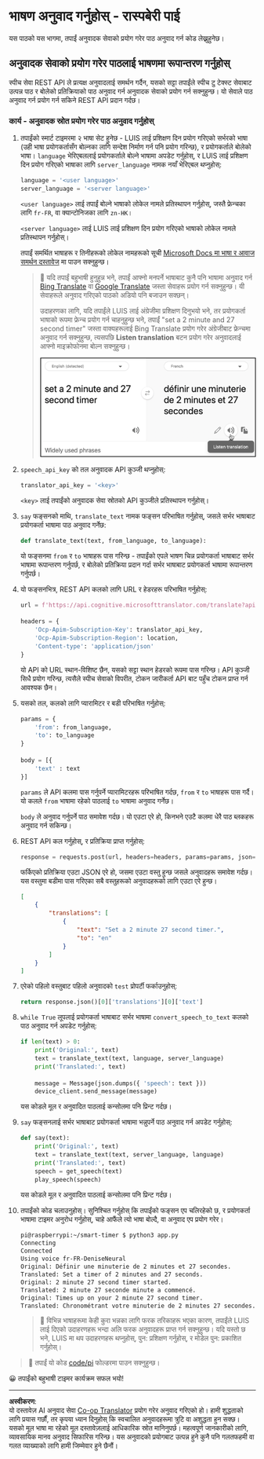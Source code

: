 <!--
CO_OP_TRANSLATOR_METADATA:
{
  "original_hash": "bbb5aa34221fe129dd3ce4d9ec33831a",
  "translation_date": "2025-08-27T13:32:16+00:00",
  "source_file": "6-consumer/lessons/4-multiple-language-support/pi-translate-speech.md",
  "language_code": "ne"
}
-->
# भाषण अनुवाद गर्नुहोस् - रास्पबेरी पाई

यस पाठको यस भागमा, तपाईं अनुवादक सेवाको प्रयोग गरेर पाठ अनुवाद गर्न कोड लेख्नुहुनेछ।

## अनुवादक सेवाको प्रयोग गरेर पाठलाई भाषणमा रूपान्तरण गर्नुहोस्

स्पीच सेवा REST API ले प्रत्यक्ष अनुवादलाई समर्थन गर्दैन, यसको सट्टा तपाईंले स्पीच टु टेक्स्ट सेवाबाट उत्पन्न पाठ र बोलेको प्रतिक्रियाको पाठ अनुवाद गर्न अनुवादक सेवाको प्रयोग गर्न सक्नुहुन्छ। यो सेवाले पाठ अनुवाद गर्न प्रयोग गर्न सकिने REST API प्रदान गर्दछ।

### कार्य - अनुवादक स्रोत प्रयोग गरेर पाठ अनुवाद गर्नुहोस्

1. तपाईंको स्मार्ट टाइमरमा २ भाषा सेट हुनेछ - LUIS लाई प्रशिक्षण दिन प्रयोग गरिएको सर्भरको भाषा (उही भाषा प्रयोगकर्तासँग बोल्नका लागि सन्देश निर्माण गर्न पनि प्रयोग गरिन्छ), र प्रयोगकर्ताले बोलेको भाषा। `language` भेरिएबललाई प्रयोगकर्ताले बोल्ने भाषामा अपडेट गर्नुहोस्, र LUIS लाई प्रशिक्षण दिन प्रयोग गरिएको भाषाका लागि `server_language` नामक नयाँ भेरिएबल थप्नुहोस्:

    ```python
    language = '<user language>'
    server_language = '<server language>'
    ```

    `<user language>` लाई तपाईं बोल्ने भाषाको लोकेल नामले प्रतिस्थापन गर्नुहोस्, जस्तै फ्रेन्चका लागि `fr-FR`, वा क्यान्टोनिजका लागि `zn-HK`।

    `<server language>` लाई LUIS लाई प्रशिक्षण दिन प्रयोग गरिएको भाषाको लोकेल नामले प्रतिस्थापन गर्नुहोस्।

    तपाईं समर्थित भाषाहरू र तिनीहरूको लोकेल नामहरूको सूची [Microsoft Docs मा भाषा र आवाज समर्थन दस्तावेज](https://docs.microsoft.com/azure/cognitive-services/speech-service/language-support?WT.mc_id=academic-17441-jabenn#speech-to-text) मा पाउन सक्नुहुन्छ।

    > 💁 यदि तपाईं बहुभाषी हुनुहुन्न भने, तपाईं आफ्नो मनपर्ने भाषाबाट कुनै पनि भाषामा अनुवाद गर्न [Bing Translate](https://www.bing.com/translator) वा [Google Translate](https://translate.google.com) जस्ता सेवाहरू प्रयोग गर्न सक्नुहुन्छ। यी सेवाहरूले अनुवाद गरिएको पाठको अडियो पनि बजाउन सक्छन्।
    >
    > उदाहरणका लागि, यदि तपाईंले LUIS लाई अंग्रेजीमा प्रशिक्षण दिनुभयो भने, तर प्रयोगकर्ता भाषाको रूपमा फ्रेन्च प्रयोग गर्न चाहनुहुन्छ भने, तपाईं "set a 2 minute and 27 second timer" जस्ता वाक्यहरूलाई Bing Translate प्रयोग गरेर अंग्रेजीबाट फ्रेन्चमा अनुवाद गर्न सक्नुहुन्छ, त्यसपछि **Listen translation** बटन प्रयोग गरेर अनुवादलाई आफ्नो माइक्रोफोनमा बोल्न सक्नुहुन्छ।
    >
    > ![Bing Translate मा Listen translation बटन](../../../../../translated_images/bing-translate.348aa796d6efe2a92f41ea74a5cf42bb4c63d6faaa08e7f46924e072a35daa48.ne.png)

1. `speech_api_key` को तल अनुवादक API कुञ्जी थप्नुहोस्:

    ```python
    translator_api_key = '<key>'
    ```

    `<key>` लाई तपाईंको अनुवादक सेवा स्रोतको API कुञ्जीले प्रतिस्थापन गर्नुहोस्।

1. `say` फङ्सनको माथि, `translate_text` नामक फङ्सन परिभाषित गर्नुहोस्, जसले सर्भर भाषाबाट प्रयोगकर्ता भाषामा पाठ अनुवाद गर्नेछ:

    ```python
    def translate_text(text, from_language, to_language):
    ```

    यो फङ्सनमा `from` र `to` भाषाहरू पास गरिन्छ - तपाईंको एपले भाषण चिन्न प्रयोगकर्ता भाषाबाट सर्भर भाषामा रूपान्तरण गर्नुपर्छ, र बोलेको प्रतिक्रिया प्रदान गर्दा सर्भर भाषाबाट प्रयोगकर्ता भाषामा रूपान्तरण गर्नुपर्छ।

1. यो फङ्सनभित्र, REST API कलको लागि URL र हेडरहरू परिभाषित गर्नुहोस्:

    ```python
    url = f'https://api.cognitive.microsofttranslator.com/translate?api-version=3.0'

    headers = {
        'Ocp-Apim-Subscription-Key': translator_api_key,
        'Ocp-Apim-Subscription-Region': location,
        'Content-type': 'application/json'
    }
    ```

    यो API को URL स्थान-विशिष्ट छैन, यसको सट्टा स्थान हेडरको रूपमा पास गरिन्छ। API कुञ्जी सिधै प्रयोग गरिन्छ, त्यसैले स्पीच सेवाको विपरीत, टोकन जारीकर्ता API बाट पहुँच टोकन प्राप्त गर्न आवश्यक छैन।

1. यसको तल, कलको लागि प्यारामिटर र बडी परिभाषित गर्नुहोस्:

    ```python
    params = {
        'from': from_language,
        'to': to_language
    }

    body = [{
        'text' : text
    }]
    ```

    `params` ले API कलमा पास गर्नुपर्ने प्यारामिटरहरू परिभाषित गर्दछ, `from` र `to` भाषाहरू पास गर्दै। यो कलले `from` भाषामा रहेको पाठलाई `to` भाषामा अनुवाद गर्नेछ।

    `body` ले अनुवाद गर्नुपर्ने पाठ समावेश गर्दछ। यो एउटा एरे हो, किनभने एउटै कलमा धेरै पाठ ब्लकहरू अनुवाद गर्न सकिन्छ।

1. REST API कल गर्नुहोस्, र प्रतिक्रिया प्राप्त गर्नुहोस्:

    ```python
    response = requests.post(url, headers=headers, params=params, json=body)
    ```

    फर्किएको प्रतिक्रिया एउटा JSON एरे हो, जसमा एउटा वस्तु हुन्छ जसले अनुवादहरू समावेश गर्दछ। यस वस्तुमा बडीमा पास गरिएका सबै वस्तुहरूको अनुवादहरूको लागि एउटा एरे हुन्छ।

    ```json
    [
        {
            "translations": [
                {
                    "text": "Set a 2 minute 27 second timer.",
                    "to": "en"
                }
            ]
        }
    ]
    ```

1. एरेको पहिलो वस्तुबाट पहिलो अनुवादको `test` प्रोपर्टी फर्काउनुहोस्:

    ```python
    return response.json()[0]['translations'][0]['text']
    ```

1. `while True` लूपलाई प्रयोगकर्ता भाषाबाट सर्भर भाषामा `convert_speech_to_text` कलको पाठ अनुवाद गर्न अपडेट गर्नुहोस्:

    ```python
    if len(text) > 0:
        print('Original:', text)
        text = translate_text(text, language, server_language)
        print('Translated:', text)

        message = Message(json.dumps({ 'speech': text }))
        device_client.send_message(message)
    ```

    यस कोडले मूल र अनुवादित पाठलाई कन्सोलमा पनि प्रिन्ट गर्दछ।

1. `say` फङ्सनलाई सर्भर भाषाबाट प्रयोगकर्ता भाषामा भन्नुपर्ने पाठ अनुवाद गर्न अपडेट गर्नुहोस्:

    ```python
    def say(text):
        print('Original:', text)
        text = translate_text(text, server_language, language)
        print('Translated:', text)
        speech = get_speech(text)
        play_speech(speech)
    ```

    यस कोडले मूल र अनुवादित पाठलाई कन्सोलमा पनि प्रिन्ट गर्दछ।

1. तपाईंको कोड चलाउनुहोस्। सुनिश्चित गर्नुहोस् कि तपाईंको फङ्सन एप चलिरहेको छ, र प्रयोगकर्ता भाषामा टाइमर अनुरोध गर्नुहोस्, चाहे आफैंले त्यो भाषा बोल्दै, वा अनुवाद एप प्रयोग गरेर।

    ```output
    pi@raspberrypi:~/smart-timer $ python3 app.py
    Connecting
    Connected
    Using voice fr-FR-DeniseNeural
    Original: Définir une minuterie de 2 minutes et 27 secondes.
    Translated: Set a timer of 2 minutes and 27 seconds.
    Original: 2 minute 27 second timer started.
    Translated: 2 minute 27 seconde minute a commencé.
    Original: Times up on your 2 minute 27 second timer.
    Translated: Chronométrant votre minuterie de 2 minutes 27 secondes.
    ```

    > 💁 विभिन्न भाषाहरूमा केही कुरा भन्नका लागि फरक तरिकाहरू भएका कारण, तपाईंले LUIS लाई दिएको उदाहरणहरू भन्दा अलि फरक अनुवादहरू प्राप्त गर्न सक्नुहुन्छ। यदि यस्तो छ भने, LUIS मा थप उदाहरणहरू थप्नुहोस्, पुन: प्रशिक्षण गर्नुहोस्, र मोडेल पुन: प्रकाशित गर्नुहोस्।

> 💁 तपाईं यो कोड [code/pi](../../../../../6-consumer/lessons/4-multiple-language-support/code/pi) फोल्डरमा पाउन सक्नुहुन्छ।

😀 तपाईंको बहुभाषी टाइमर कार्यक्रम सफल भयो!

---

**अस्वीकरण**:  
यो दस्तावेज़ AI अनुवाद सेवा [Co-op Translator](https://github.com/Azure/co-op-translator) प्रयोग गरेर अनुवाद गरिएको हो। हामी शुद्धताको लागि प्रयास गर्छौं, तर कृपया ध्यान दिनुहोस् कि स्वचालित अनुवादहरूमा त्रुटि वा अशुद्धता हुन सक्छ। यसको मूल भाषा मा रहेको मूल दस्तावेज़लाई आधिकारिक स्रोत मानिनुपर्छ। महत्वपूर्ण जानकारीको लागि, व्यावसायिक मानव अनुवाद सिफारिस गरिन्छ। यस अनुवादको प्रयोगबाट उत्पन्न हुने कुनै पनि गलतफहमी वा गलत व्याख्याको लागि हामी जिम्मेवार हुने छैनौं।